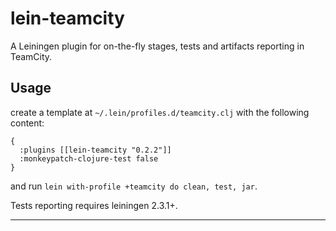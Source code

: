 # lein-teamcity

A Leiningen plugin for on-the-fly stages, tests and artifacts
reporting in TeamCity.

## Usage

create a template at `~/.lein/profiles.d/teamcity.clj` with the
following content:

    {
      :plugins [[lein-teamcity "0.2.2"]]
      :monkeypatch-clojure-test false
    }

and run `lein with-profile +teamcity do clean, test, jar`.

Tests reporting requires leiningen 2.3.1+.

---
